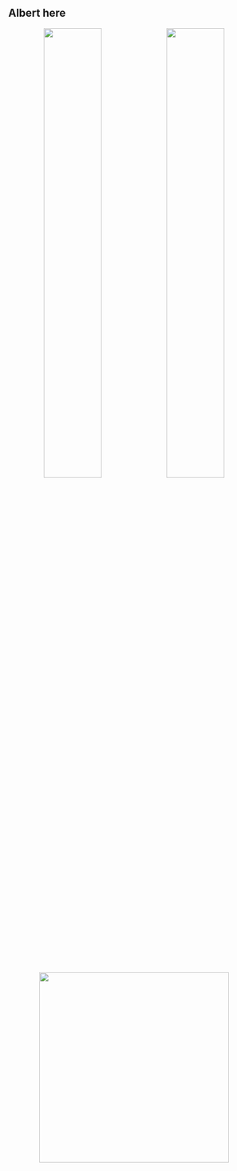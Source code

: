 Albert here
---

<p align="center">
  <img width="48%" src="https://github-readme-stats.vercel.app/api?username=amillert&theme=tokyonight&show_icons=true" />
  <img width="48%" src="https://github-readme-streak-stats.herokuapp.com/?user=amillert&theme=tokyonight" />
</p>
<p align="center">
  <img height="380" src="https://wakatime.com/share/@8d33b3d5-b4fb-41bd-baa7-afa3b1346f74/75037b86-b183-4a6f-8a09-ca8172456436.svg" />
</p>
